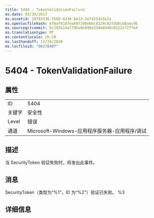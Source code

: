 ```yaml
---
title: 5404 - TokenValidationFailure
ms.date: 03/30/2017
ms.assetid: 19783336-5560-4334-be13-2efd15da3e2a
ms.openlocfilehash: 6f0af618fea697340ebbc8329c02fdd8cb0aec9b
ms.sourcegitcommit: bc293b14af795e0e999e3304dd40c0222cf2ffe4
ms.translationtype: MT
ms.contentlocale: zh-CN
ms.lasthandoff: 11/26/2020
ms.locfileid: "96276407"
---
```

# <a name="5404---tokenvalidationfailure"></a>5404 - TokenValidationFailure

## <a name="properties"></a>属性  
  
|||  
|-|-|  
|ID|5404|  
|关键字|安全性|  
|Level|错误|  
|通道|Microsoft-Windows-应用程序服务器-应用程序/调试|  
  
## <a name="description"></a>描述  

 当 SecurityToken 验证失败时，将发出此事件。  
  
## <a name="message"></a>消息  

 SecurityToken（类型为“%1”，ID 为“%2”）验证已失败。 %3  
  
## <a name="details"></a>详细信息
